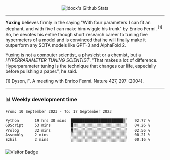 <div align="center">
    <img align="center" src="https://github-readme-stats.vercel.app/api?username=idocx&show_icons=true&count_private=true&hide_border=true" alt="idocx's Github Stats"></img>
</div>

---

**Yuxing** believes firmly in the saying "With four parameters I can fit an elephant, and with five I can make him wiggle his trunk" by Enrico Fermi. <sup>[1]</sup> So, he devotes his entire though short research career to tuning five hypermeters of a model and is convinced that he will finally make it outperform any SOTA models like GPT-3 and AlphaFold 2.

Yuxing is not a computer scientist, a physicist or a chemist, but a *HYPERPARAMETER TUNING SCIENTIST*. "That makes a lot of difference. Hyperparameter tuning is the technique that changes our life, especially before pulishing a paper.", he said.

[1] Dyson, F. A meeting with Enrico Fermi. Nature 427, 297 (2004).


---

### 📊 Weekly development time
<!--START_SECTION:waka-->

```txt
From: 10 September 2023 - To: 17 September 2023

Python       19 hrs 30 mins  ███████████████████████▒░   92.77 %
GDScript     53 mins         █░░░░░░░░░░░░░░░░░░░░░░░░   04.26 %
Prolog       32 mins         ▓░░░░░░░░░░░░░░░░░░░░░░░░   02.56 %
Assembly     2 mins          ░░░░░░░░░░░░░░░░░░░░░░░░░   00.21 %
Ezhil        2 mins          ░░░░░░░░░░░░░░░░░░░░░░░░░   00.16 %
```

<!--END_SECTION:waka-->

### 

![Visitor Badge](https://visitor-badge.laobi.icu/badge?page_id=idocx.idocx)